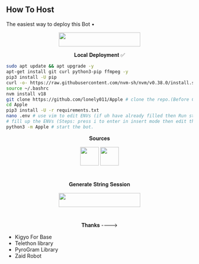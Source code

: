## How To Host
The easiest way to deploy this Bot
•
<p align="center"><a href="https://zaid.vercel.app/"> <img src="https://img.shields.io/badge/Deploy%20To%20Heroku-black?style=for-the-badge&logo=heroku" width="220" height="38.45"/></a></p>


<p align="center">𝐋𝐨𝐜𝐚𝐥 𝐃𝐞𝐩𝐥𝐨𝐲𝐦𝐞𝐧𝐭 ✅</p>

```sh
sudo apt update && apt upgrade -y
apt-get install git curl python3-pip ffmpeg -y
pip3 install -U pip
curl -o- https://raw.githubusercontent.com/nvm-sh/nvm/v0.38.0/install.sh | bash
source ~/.bashrc
nvm install v18
git clone https://github.com/lonely011/Apple # clone the repo.(Before Cloning Make Sure uh have Filled Your Vars in config.ini)
cd Apple
pip3 install -U -r requirements.txt
nano .env # use vim to edit ENVs (if uh have already filled then Run start command
# fill up the ENVs (Steps: press i to enter in insert mode then edit the file. Press Esc to exit the editing mode then type :wq! and press Enter key to save the file).
python3 -m Apple # start the bot.
```


<p align="center">𝐒𝐨𝐮𝐫𝐜𝐞𝐬</p>

<p align="center">
    <img src="https://img.shields.io/badge/Python-black" width=50px/>   <img src="https://img.shields.io/badge/Telethn-black" width=50px/>
</p>

#

<p align="center">𝐆𝐞𝐧𝐞𝐫𝐚𝐭𝐞 𝐒𝐭𝐫𝐢𝐧𝐠 𝐒𝐞𝐬𝐬𝐢𝐨𝐧</p>

<p align="center"><a href="https://t.me/StringSession_GeneratorBot"> <img src="https://img.shields.io/badge/String%20Session-black?style=for-the-badge&logo=replit" width="220" height="38.45"/></a></p>
 
#


<p align="center"> 𝐓𝐡𝐚𝐧𝐤𝐬 ----> </p>

- Kigyo For Base
- Telethon library
- PyroGram Library
- Zaid Robot


